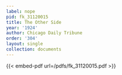 ```yaml
---
label: nope
pid: fk_31120015
title: The Other Side
year: '1924'
author: Chicago Daily Tribune
order: '304'
layout: single
collection: documents
---
```



{{< embed-pdf url=/pdfs/fk_31120015.pdf >}}